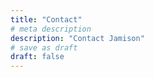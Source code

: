 ```yaml
---
title: "Contact"
# meta description
description: "Contact Jamison"
# save as draft
draft: false
---
```

